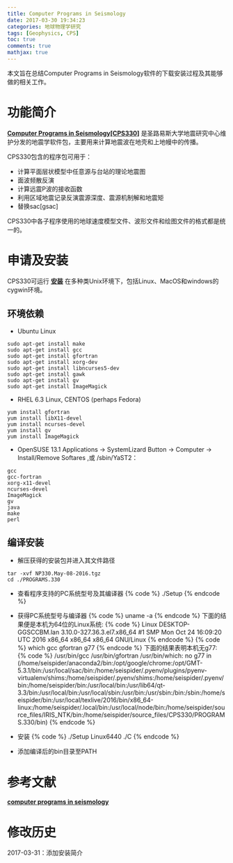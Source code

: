 ```yaml
---
title: Computer Programs in Seismology
date: 2017-03-30 19:34:23
categories: 地球物理学研究
tags: [Geophysics, CPS]
toc: true
comments: true
mathjax: true
---
```


本文旨在总结Computer Programs in Seismology软件的下载安装过程及其能够做的相关工作。

# 功能简介
**[Computer Programs in Seismology[CPS330]](http://www.eas.slu.edu/eqc/eqc_cps/CPS/CPS33.html)** 是圣路易斯大学地震研究中心维护分发的地震学软件包，主要用来计算地震波在地壳和上地幔中的传播。

CPS330包含的程序包可用于：
* 计算平面层状模型中任意源与台站的理论地震图
* 面波频散反演
* 计算远震P波的接收函数
* 利用区域地震记录反演震源深度、震源机制解和地震矩
* 替换sac[gsac]

CPS330中各子程序使用的地球速度模型文件、波形文件和绘图文件的格式都是统一的。

# 申请及安装
CPS330可运行 **[安装](http://www.eas.slu.edu/eqc/eqc_cps/CPS/cpslisc.html)** 在多种类Unix环境下，包括Linux、MacOS和windows的cygwin环境。


## 环境依赖

*  Ubuntu Linux
```
sudo apt-get install make
sudo apt-get install gcc
sudo apt-get install gfortran
sudo apt-get install xorg-dev
sudo apt-get install libncurses5-dev
sudo apt-get install gawk
sudo apt-get install gv
sudo apt-get install ImageMagick
```
* RHEL 6.3 Linux, CENTOS (perhaps Fedora)
```
yum install gfortran
yum install libX11-devel
yum install ncurses-devel
yum install gv
yum install ImageMagick
```
* OpenSUSE 13.1
Applications -> SystemLizard Button -> Computer -> Install/Remove Softares ,或 /sbin/YaST2：
```
gcc
gcc-fortran
xorg-x11-devel
ncurses-devel
ImageMagick
gv
java
make
perl
```

## 编译安装
* 解压获得的安装包并进入其文件路径
```
tar -xvf NP330.May-08-2016.tgz
cd ./PROGRAMS.330
```
* 查看程序支持的PC系统型号及其编译器
{% code %}
./Setup
{% endcode %}
* 获得PC系统型号与编译器
{% code %}
uname -a
{% endcode %}
下面的结果便是本机为64位的Linux系统:
{% code %}
Linux DESKTOP-GGSCCBM.lan 3.10.0-327.36.3.el7.x86_64 #1 SMP Mon Oct 24 16:09:20 UTC 2016 x86_64 x86_64 x86_64 GNU/Linux
{% endcode %}
{% code %}
which gcc gfortran g77
{% endcode %}
下面的结果表明本机无g77:
{% code %}
/usr/bin/gcc
/usr/bin/gfortran
/usr/bin/which: no g77 in (/home/seispider/anaconda2/bin:/opt/google/chrome:/opt/GMT-5.3.1/bin:/usr/local/sac/bin:/home/seispider/.pyenv/plugins/pyenv-virtualenv/shims:/home/seispider/.pyenv/shims:/home/seispider/.pyenv/bin:/home/seispider/bin:/usr/local/bin:/usr/lib64/qt-3.3/bin:/usr/local/bin:/usr/local/sbin:/usr/bin:/usr/sbin:/bin:/sbin:/home/seispider/bin:/usr/local/texlive/2016/bin/x86_64-linux:/home/seispider/.local/bin:/usr/local/node/bin:/home/seispider/source_files/IRIS_NTK/bin:/home/seispider/source_files/CPS330/PROGRAMS.330/bin)
{% endcode %}


* 安装
{% code %}
./Setup Linux6440
./C
{% endcode %}

* 添加编译后的bin目录至PATH

# 参考文献
**[computer programs in seismology](http://www.eas.slu.edu/eqc/eqccps.html)**

# 修改历史
2017-03-31：添加安装简介
